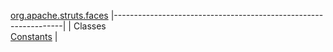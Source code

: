 [org.apache.struts.faces](../../../../org/apache/struts/faces/package-summary.html.md)
|-----------------------------------------------------------------|
| Classes                                                         
  [Constants](Constants.html.md "class in org.apache.struts.faces")  |


